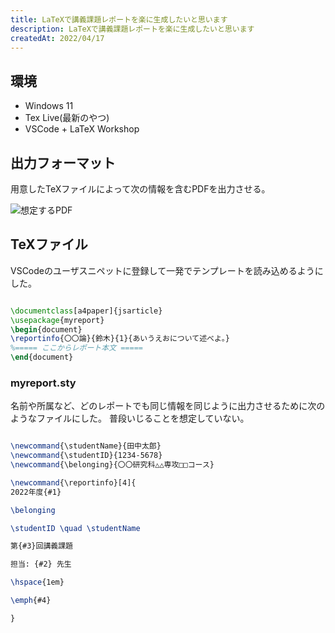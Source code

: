 ```yaml
---
title: LaTeXで講義課題レポートを楽に生成したいと思います
description: LaTeXで講義課題レポートを楽に生成したいと思います
createdAt: 2022/04/17
---
```


## 環境

- Windows 11
- Tex Live(最新のやつ)
- VSCode + LaTeX Workshop

## 出力フォーマット

用意したTeXファイルによって次の情報を含むPDFを出力させる。

![想定するPDF](/img/docs/myreportlatexpdf.png)

## TeXファイル

VSCodeのユーザスニペットに登録して一発でテンプレートを読み込めるようにした。

``` tex

\documentclass[a4paper]{jsarticle}
\usepackage{myreport}
\begin{document}
\reportinfo{〇〇論}{鈴木}{1}{あいうえおについて述べよ。}
%===== ここからレポート本文 =====
\end{document}

```

### myreport.sty

名前や所属など、どのレポートでも同じ情報を同じように出力させるために次のようなファイルにした。
普段いじることを想定していない。

``` tex

\newcommand{\studentName}{田中太郎}
\newcommand{\studentID}{1234-5678}
\newcommand{\belonging}{〇〇研究科△△専攻□□コース}

\newcommand{\reportinfo}[4]{
2022年度{#1}

\belonging

\studentID \quad \studentName

第{#3}回講義課題

担当: {#2} 先生

\hspace{1em}

\emph{#4}

}

```
